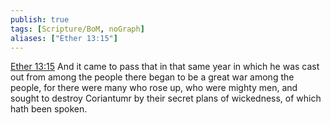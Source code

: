 ```yaml
---
publish: true
tags: [Scripture/BoM, noGraph]
aliases: ["Ether 13:15"]
---
```

[Ether 13:15](https://churchofjesuschrist.org/study/scriptures/bofm/ether/13?lang=eng&id=p15#p15) And it came to pass that in that same year in which he was cast out from among the people there began to be a great war among the people, for there were many who rose up, who were mighty men, and sought to destroy Coriantumr by their secret plans of wickedness, of which hath been spoken.
